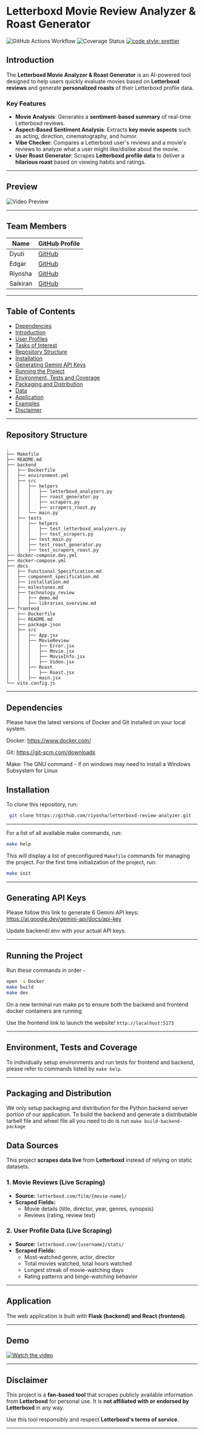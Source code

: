 # Letterboxd Movie Review Analyzer & Roast Generator

![GitHub Actions Workflow](https://github.com/riyosha/DATA_515/actions/workflows/build_test.yml/badge.svg)
![Coverage Status](https://coveralls.io/repos/github/riyosha/DATA_515/badge.svg)
[![code style: prettier](https://img.shields.io/badge/code%20style-prettier-F7B93E.svg)](https://github.com/prettier/prettier)

## Introduction  

The **Letterboxd Movie Analyzer & Roast Generator** is an AI-powered tool designed to help users quickly evaluate movies based on **Letterboxd reviews** and generate **personalized roasts** of their Letterboxd profile data.  

### **Key Features**  
- **Movie Analysis**: Generates a **sentiment-based summary** of real-time Letterboxd reviews.  
- **Aspect-Based Sentiment Analysis**: Extracts **key movie aspects** such as acting, direction, cinematography, and humor.
- **Vibe Checker**: Compares a Letterboxd user's reviews and a movie's reviews to analyze what a user might like/dislike about the movie.
- **User Roast Generator**: Scrapes **Letterboxd profile data** to deliver a **hilarious roast** based on viewing habits and ratings.  

---

## **Preview**  
![Video Preview](docs/assets/video_preview.gif)


---

## **Team Members**  

| Name  | GitHub Profile |  
|--------|--------------|  
| Dyuti  | [GitHub](https://github.com/dyutivartak)  |  
| Edgar  | [GitHub](https://github.com/Edgineer)  |  
| Riyosha  | [GitHub](https://github.com/riyosha)  |  
| Saikiran  | [GitHub](https://github.com/asaikiranb)  |  

---

## **Table of Contents** 

- [Dependencies](#dependencies) 
- [Introduction](#introduction)  
- [User Profiles](#user-profiles)  
- [Tasks of Interest](#tasks-of-interest)  
- [Repository Structure](#repository-structure)  
- [Installation](#installation)
- [Generating Gemini API Keys](#generating-api-keys)
- [Running the Project](#running-the-project) 
- [Environment, Tests and Coverage](#environment)
- [Packaging and Distribution](#distribution)  
- [Data](#data)  
- [Application](#application)  
- [Examples](#examples)  
- [Disclaimer](#disclaimer)  

---

## **Repository Structure**  
```plaintext
.
├── Makefile
├── README.md
├── backend
│   ├── Dockerfile
│   ├── environment.yml
│   ├── src
│   │   ├── helpers
│   │   │   ├── letterboxd_analyzers.py
│   │   │   ├── roast_generator.py
│   │   │   ├── scrapers.py
│   │   │   ├── scrapers_roast.py
│   │   └── main.py
│   ├── tests
│   │   ├── helpers
│   │   │   ├── test_letterboxd_analyzers.py
│   │   │   ├── test_scrapers.py
│   │   ├── test_main.py
│   │   ├── test_roast_generator.py
│   │   ├── test_scrapers_roast.py
├── docker-compose.dev.yml
├── docker-compose.yml
├── docs
│   ├── Functional_Specification.md
│   ├── component_specification.md
│   ├── installation.md
│   ├── milestones.md
│   ├── technology_review
│   │   ├── demo.md
│   │   ├── libraries_overview.md
├── frontend
│   ├── Dockerfile
│   ├── README.md
│   ├── package.json
│   ├── src
│   │   ├── App.jsx
│   │   ├── MovieReview
│   │   │   ├── Error.jsx
│   │   │   ├── Movie.jsx
│   │   │   ├── MovieInfo.jsx
│   │   │   ├── Video.jsx
│   │   ├── Roast
│   │   │   ├── Roast.jsx
│   │   ├── main.jsx
└── vite.config.js
```

---
## **Dependencies**

Please have the latest versions of Docker and Git installed on your local system.

Docker: https://www.docker.com/

Git: https://git-scm.com/downloads

Make: The GNU command - if on windows may need to install a Windows Subsystem for Linux

## **Installation** 

To clone this repository, run:  

```bash
 git clone https://github.com/riyosha/letterboxd-review-analyzer.git
```
---

For a list of all available make commands, run:

```bash
make help
```
This will display a list of preconfigured `Makefile` commands for managing the project.
For the first time initialization of the project, run:
```bash
make init
```
---
## **Generating API Keys**

Please follow this link to generate 6 Gemini API keys: https://ai.google.dev/gemini-api/docs/api-key 

Update backend/.env with your actual API keys.

---
## **Running the Project**  

Run these commands in order - 

```bash
open -a Docker
make build
make dev
```
On a new terminal run make ps to ensure both the backend and frontend docker containers are running

Use the frontend link to launch the website! 
`http://localhost:5173`

---

## **Environment, Tests and Coverage**  

To individually setup environments and run tests for frontend and backend, please refer to commands listed by `make help`.

---

## **Packaging and Distribution**

We only setup packaging and distribution for the Python backend server portion of our application.
To build the backend and generate a distributable tarbell file and wheel file all you need to do is run `make build-backend-package`

## **Data Sources**  

This project **scrapes data live** from **Letterboxd** instead of relying on static datasets.  

### **1. Movie Reviews (Live Scraping)**  
- **Source:** `letterboxd.com/film/{movie-name}/`  
- **Scraped Fields:**  
  - Movie details (title, director, year, genres, synopsis)  
  - Reviews (rating, review text)  

### **2. User Profile Data (Live Scraping)**  
- **Source:** `letterboxd.com/{username}/stats/`  
- **Scraped Fields:**  
  - Most-watched genre, actor, director  
  - Total movies watched, total hours watched  
  - Longest streak of movie-watching days  
  - Rating patterns and binge-watching behavior  

---

## **Application**  

The web application is built with **Flask (backend) and React (frontend)**.  

---

## **Demo**  
[![Watch the video](https://img.youtube.com/vi/h8JnYarm5BA/0.jpg)](https://www.youtube.com/watch?v=h8JnYarm5BA)


---

## **Disclaimer**  

This project is a **fan-based tool** that scrapes publicly available information from **Letterboxd** for personal use. It is **not affiliated with or endorsed by Letterboxd** in any way.  

Use this tool responsibly and respect **Letterboxd's terms of service**.  

---

